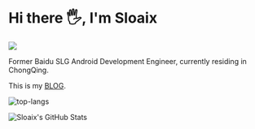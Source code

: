 # Hi there 🖐, I'm Sloaix

![](https://github.githubassets.com/images/modules/site/sponsors/pixel-mona-heart.gif) 

Former Baidu SLG Android Development Engineer, currently residing in ChongQing.

This is my [BLOG](https://sloaix.cc).

![top-langs](https://github-readme-stats.anuraghazra1.vercel.app/api/top-langs/?username=Sloaix&layout=compact) 

![Sloaix's GitHub Stats](https://github-readme-stats.vercel.app/api?username=Sloaix&show_icons=true&include_all_commits=true)
